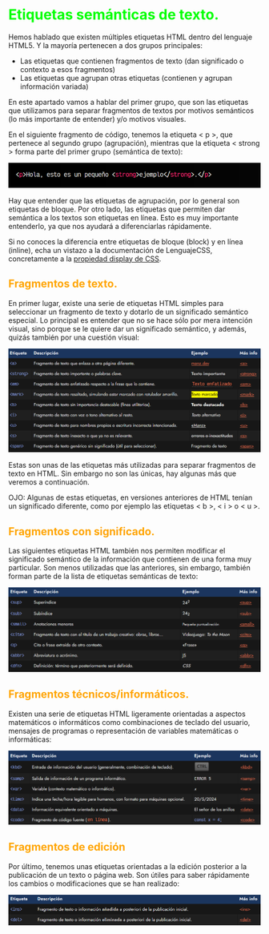 # <span style="color:lime">Etiquetas semánticas de texto.</span>
Hemos hablado que existen múltiples etiquetas HTML dentro del lenguaje HTML5. Y la mayoría pertenecen a dos grupos principales:

   - Las etiquetas que contienen fragmentos de texto (dan significado o contexto a esos fragmentos)
   - Las etiquetas que agrupan otras etiquetas (contienen y agrupan información variada)

En este apartado vamos a hablar del primer grupo, que son las etiquetas que utilizamos para separar fragmentos de textos por motivos semánticos (lo más importante de entender) y/o motivos visuales.

En el siguiente fragmento de código, tenemos la etiqueta < p >, que pertenece al segundo grupo (agrupación), mientras que la etiqueta < strong > forma parte del primer grupo (semántica de texto):

![alt text](./imagenes-etiquetas-semanticas-de-texto/image.png)

Hay que entender que las etiquetas de agrupación, por lo general son etiquetas de bloque. Por otro lado, las etiquetas que permiten dar semántica a los textos son etiquetas en línea. Esto es muy importante entenderlo, ya que nos ayudará a diferenciarlas rápidamente.

Si no conoces la diferencia entre etiquetas de bloque (block) y en línea (inline), echa un vistazo a la documentación de LenguajeCSS, concretamente a la [propiedad display de CSS](https://lenguajecss.com/css/maquetacion-y-colocacion/propiedad-display/).

## <span style="color:orange">Fragmentos de texto.</span>
En primer lugar, existe una serie de etiquetas HTML simples para seleccionar un fragmento de texto y dotarlo de un significado semántico especial. Lo principal es entender que no se hace sólo por mera intención visual, sino porque se le quiere dar un significado semántico, y además, quizás también por una cuestión visual:

![alt text](./imagenes-etiquetas-semanticas-de-texto/image-1.png)

Estas son unas de las etiquetas más utilizadas para separar fragmentos de texto en HTML. Sin embargo no son las únicas, hay algunas más que veremos a continuación.

OJO: Algunas de estas etiquetas, en versiones anteriores de HTML tenían un significado diferente, como por ejemplo las etiquetas < b >, < i > o < u >.

## <span style="color:orange">Fragmentos con significado.</span>
Las siguientes etiquetas HTML también nos permiten modificar el significado semántico de la información que contienen de una forma muy particular. Son menos utilizadas que las anteriores, sin embargo, también forman parte de la lista de etiquetas semánticas de texto:

![alt text](./imagenes-etiquetas-semanticas-de-texto/image-2.png)

## <span style="color:orange">Fragmentos técnicos/informáticos.</span>
Existen una serie de etiquetas HTML ligeramente orientadas a aspectos matemáticos o informáticos como combinaciones de teclado del usuario, mensajes de programas o representación de variables matemáticas o informáticas:

![alt text](./imagenes-etiquetas-semanticas-de-texto/image-3.png)

## <span style="color:orange">Fragmentos de edición</span>
Por último, tenemos unas etiquetas orientadas a la edición posterior a la publicación de un texto o página web. Son útiles para saber rápidamente los cambios o modificaciones que se han realizado:

![alt text](./imagenes-etiquetas-semanticas-de-texto/image-4.png)